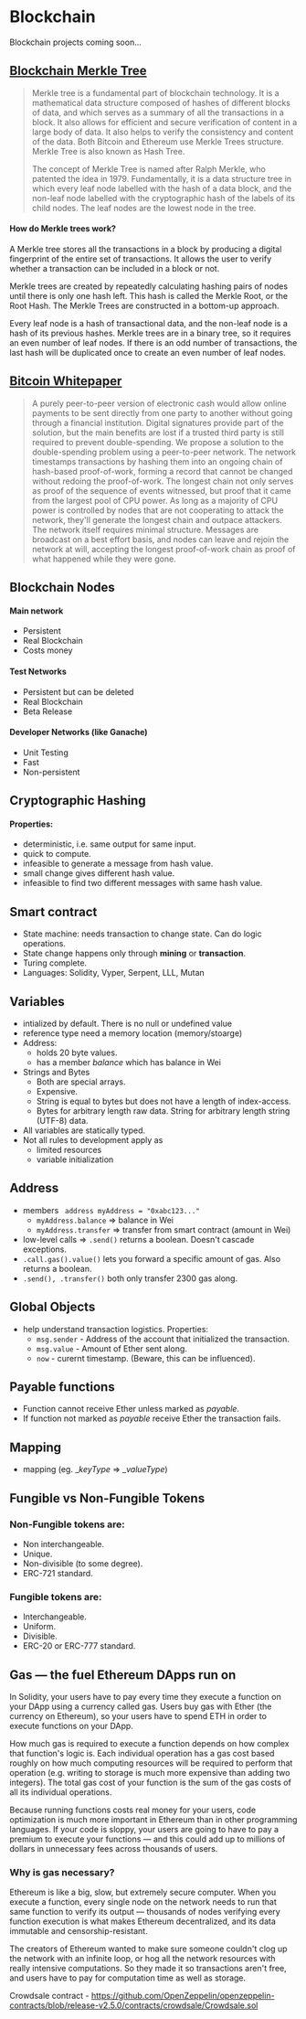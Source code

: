 # Blockchain
Blockchain projects coming soon...

## [Blockchain Merkle Tree](https://www.javatpoint.com/blockchain-merkle-tree#:~:text=Merkle%20tree%20is%20a%20fundamental,a%20large%20body%20of%20data.)
> Merkle tree is a fundamental part of blockchain technology. It is a mathematical data structure composed of hashes of different blocks of data, and which serves as a summary of all the transactions in a block. It also allows for efficient and secure verification of content in a large body of data. It also helps to verify the consistency and content of the data. Both Bitcoin and Ethereum use Merkle Trees structure. Merkle Tree is also known as Hash Tree.
>
> The concept of Merkle Tree is named after Ralph Merkle, who patented the idea in 1979. Fundamentally, it is a data structure tree in which every leaf node labelled with the hash of a data block, and the non-leaf node labelled with the cryptographic hash of the labels of its child nodes. The leaf nodes are the lowest node in the tree.

#### How do Merkle trees work?
A Merkle tree stores all the transactions in a block by producing a digital fingerprint of the entire set of transactions. It allows the user to verify whether a transaction can be included in a block or not.

Merkle trees are created by repeatedly calculating hashing pairs of nodes until there is only one hash left. This hash is called the Merkle Root, or the Root Hash. The Merkle Trees are constructed in a bottom-up approach.

Every leaf node is a hash of transactional data, and the non-leaf node is a hash of its previous hashes. Merkle trees are in a binary tree, so it requires an even number of leaf nodes. If there is an odd number of transactions, the last hash will be duplicated once to create an even number of leaf nodes.

## [Bitcoin Whitepaper](https://bitcoin.org/bitcoin.pdf)
> A purely peer-to-peer version of electronic cash would allow online
payments to be sent directly from one party to another without going through a
financial institution. Digital signatures provide part of the solution, but the main
benefits are lost if a trusted third party is still required to prevent double-spending.
We propose a solution to the double-spending problem using a peer-to-peer network.
The network timestamps transactions by hashing them into an ongoing chain of
hash-based proof-of-work, forming a record that cannot be changed without redoing
the proof-of-work. The longest chain not only serves as proof of the sequence of
events witnessed, but proof that it came from the largest pool of CPU power. As
long as a majority of CPU power is controlled by nodes that are not cooperating to
attack the network, they'll generate the longest chain and outpace attackers. The
network itself requires minimal structure. Messages are broadcast on a best effort
basis, and nodes can leave and rejoin the network at will, accepting the longest
proof-of-work chain as proof of what happened while they were gone.

## Blockchain Nodes
#### Main network
- Persistent
- Real Blockchain
- Costs money
#### Test Networks
- Persistent but can be deleted
- Real Blockchain
- Beta Release
#### Developer Networks (like Ganache)
- Unit Testing
- Fast
- Non-persistent

## Cryptographic Hashing
#### Properties:
- deterministic, i.e. same output for same input.
- quick to compute.
- infeasible to generate a message from hash value.
- small change gives different hash value.
- infeasible to find two different messages with same hash value.

## Smart contract
- State machine: needs transaction to change state. Can do logic operations.
- State change happens only through **mining** or **transaction**.
- Turing complete.
- Languages: Solidity, Vyper, Serpent, LLL, Mutan

## Variables 
- intialized by default. There is no null or undefined value
- reference type need a memory location (memory/stoarge)
- Address:
  - holds 20 byte values.
  - has a member _balance_ which has balance in Wei
- Strings and Bytes
  - Both are special arrays. 
  - Expensive.
  - String is equal to bytes but does not have a length of index-access.
  - Bytes for arbitrary length raw data. String for arbitrary length string (UTF-8) data.
- All variables are statically typed.
- Not all rules to development apply as 
    - limited resources
    - variable initialization

## Address
- members ``` address myAddress = "0xabc123..."```
  - ```myAddress.balance``` => balance in Wei
  - ```myAddress.transfer``` => transfer from smart contract (amount in Wei)
- low-level calls => ```.send()``` returns a boolean. Doesn't cascade exceptions.
- ```.call.gas().value()``` lets you forward a specific amount of gas. Also returns a boolean.
- ```.send(), .transfer()``` both only transfer 2300 gas along.

## Global Objects
- help understand transaction logistics. Properties:
  - ```msg.sender``` - Address of the account that initialized the transaction.
  - ```msg.value``` - Amount of Ether sent along.
  - ```now``` - curernt timestamp. (Beware, this can be influenced).

## Payable functions 
- Function cannot receive Ether unless marked as _payable_.
- If function not marked as _payable_ receive Ether the transaction fails.

## Mapping
- mapping (eg. __keyType_ => __valueType_)

## Fungible vs Non-Fungible Tokens
### Non-Fungible tokens are:
- Non interchangeable.
- Unique.
- Non-divisible (to some degree).
- ERC-721 standard.

### Fungible tokens are:
- Interchangeable.
- Uniform.
- Divisible.
- ERC-20 or ERC-777 standard.

## Gas — the fuel Ethereum DApps run on
In Solidity, your users have to pay every time they execute a function on your DApp using a currency called gas. Users buy gas with Ether (the currency on Ethereum), so your users have to spend ETH in order to execute functions on your DApp.

How much gas is required to execute a function depends on how complex that function's logic is. Each individual operation has a gas cost based roughly on how much computing resources will be required to perform that operation (e.g. writing to storage is much more expensive than adding two integers). The total gas cost of your function is the sum of the gas costs of all its individual operations.

Because running functions costs real money for your users, code optimization is much more important in Ethereum than in other programming languages. If your code is sloppy, your users are going to have to pay a premium to execute your functions — and this could add up to millions of dollars in unnecessary fees across thousands of users.

### Why is gas necessary?
Ethereum is like a big, slow, but extremely secure computer. When you execute a function, every single node on the network needs to run that same function to verify its output — thousands of nodes verifying every function execution is what makes Ethereum decentralized, and its data immutable and censorship-resistant.

The creators of Ethereum wanted to make sure someone couldn't clog up the network with an infinite loop, or hog all the network resources with really intensive computations. So they made it so transactions aren't free, and users have to pay for computation time as well as storage.

Crowdsale contract - https://github.com/OpenZeppelin/openzeppelin-contracts/blob/release-v2.5.0/contracts/crowdsale/Crowdsale.sol
